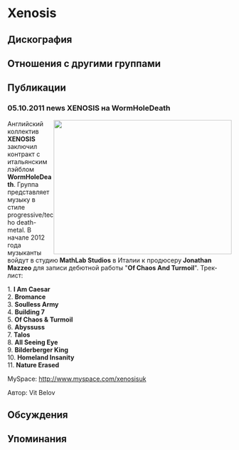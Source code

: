 # Xenosis



## Дискография


## Отношения с другими группами


## Публикации

### 05.10.2011 news XENOSIS на WormHoleDeath

<P><IMG height=301 alt="" hspace=0 src="/images/news_rus/2011.10/21420.jpg" width=400 align=right border=0>Английский коллектив<STRONG> XENOSIS</STRONG> заключил контракт с итальянским лэйблом <STRONG>WormHoleDeath</STRONG>. Группа представляет музыку в стиле progressive/techo death-metal. В начале 2012 года музыканты войдут в студию<STRONG> MathLab Studios</STRONG> в Италии к продюсеру<STRONG> Jonathan Mazzeo</STRONG> для записи дебютной работы "<STRONG>Of Chaos And Turmoil</STRONG>". Трек-лист:</P>
<P>1. <STRONG>I Am Caesar</STRONG> <BR>2. <STRONG>Bromance </STRONG><BR>3. <STRONG>Soulless Army</STRONG><BR>4. <STRONG>Building 7<BR></STRONG>5. <STRONG>Of Chaos & Turmoil</STRONG><BR>6. <STRONG>Abyssuss</STRONG><BR>7. <STRONG>Talos<BR></STRONG>8. <STRONG>All Seeing Eye</STRONG> <BR>9. <STRONG>Bilderberger King</STRONG> <BR>10. <STRONG>Homeland Insanity</STRONG><BR>11. <STRONG>Nature Erased</STRONG></P>
<P>MySpace: <A href="http://www.myspace.com/xenosisuk">http://www.myspace.com/xenosisuk</A>&nbsp;</P>
Автор: Vit Belov


## Обсуждения


## Упоминания

